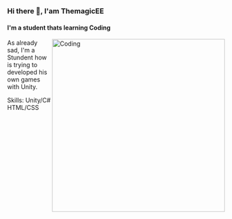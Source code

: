### Hi there 👋, I'am ThemagicEE
#### I'm a student thats learning Coding
<img align="right" alt="Coding" width="400" src="https://media.tenor.com/rePDfDWO3XoAAAAd/hacking.gif">

As already sad, I'm a Stundent how is trying to developed his own games with Unity.

Skills: Unity/C# HTML/CSS





